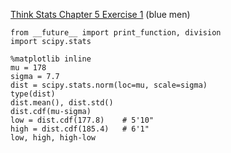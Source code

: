 [Think Stats Chapter 5 Exercise 1](http://greenteapress.com/thinkstats2/html/thinkstats2006.html#toc50) (blue men)

>> 
```
from __future__ import print_function, division
import scipy.stats

%matplotlib inline
mu = 178
sigma = 7.7
dist = scipy.stats.norm(loc=mu, scale=sigma)
type(dist)
dist.mean(), dist.std()
dist.cdf(mu-sigma)
low = dist.cdf(177.8)    # 5'10"
high = dist.cdf(185.4)   # 6'1"
low, high, high-low
```
